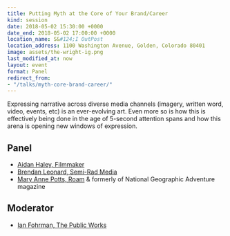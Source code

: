 ```yaml
---
title: Putting Myth at the Core of Your Brand/Career
kind: session
date: 2018-05-02 15:30:00 +0000
date_end: 2018-05-02 17:00:00 +0000
location_name: S&#124;I OutPost
location_address: 1100 Washington Avenue, Golden, Colorado 80401
image: assets/the-wright-ig.png
last_modified_at: now
layout: event
format: Panel
redirect_from:
- "/talks/myth-core-brand-career/"
---
```

Expressing narrative across diverse media channels (imagery, written word, video, events, etc) is an ever-evolving art. Even more so is how this is effectively being done in the age of 5-second attention spans and how this arena is opening new windows of expression.

## Panel

* [Aidan Haley, Filmmaker](http://www.aidanhaley.com/work)
* [Brendan Leonard, Semi-Rad Media](https://semi-rad.com/)
* [Mary Anne Potts, Roam](https://roam.media/) & formerly of National Geographic Adventure magazine

## Moderator

* [Ian Fohrman, The Public Works](https://www.thepublicworks.biz/)